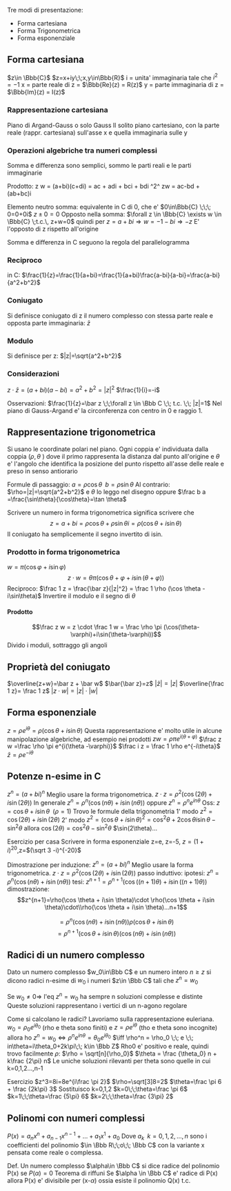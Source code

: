 
Tre modi di presentazione:
- Forma cartesiana
- Forma Trigonometrica
- Forma esponenziale

## Forma cartesiana
$z\in \Bbb{C}$
$z=x+iy\;\;x,y\in\Bbb{R}$
i = unita' immaginaria tale che $i^2=-1$
x = parte reale di z = $\Bbb{Re}(z) = R(z)$
y = parte immaginaria di z = $\Bbb{Im}(z) = I(z)$

### Rappresentazione cartesiana
Piano di Argand-Gauss o solo Gauss
Il solito piano cartesiano, con la parte reale (rappr. cartesiana) sull'asse x e quella immaginaria sulle y

### Operazioni algebriche tra numeri complessi

Somma e differenza sono semplici, sommo le parti reali e le parti immaginarie

Prodotto: 
z w = (a+bi)(c+di)
= ac + adi + bci + bdi ^2^
zw = ac-bd + (ab+bc)i

Elemento neutro somma: equivalente in C di 0, che e' $0\in\Bbb{C} \;\;\; 0=0+0i$
$z\pm 0=0$
Opposto nella somma: $\forall z \in \Bbb{C} \exists w \in \Bbb{C} \;t.c.\, z+w=0$
quindi per $z=a+bi\Rightarrow w=-1-bi \Rightarrow -z$
E' l'opposto di z rispetto all'origine

Somma e differenza in C seguono la regola del parallelogramma

### Reciproco 
in C:
$\frac{1}{z}=\frac{1}{a+bi}=\frac{1}{a+bi}\frac{a-bi}{a-bi}=\frac{a-bi}{a^2+b^2}$

### Coniugato

Si definisce coniugato di z il numero complesso con stessa parte reale e opposta parte immaginaria: $\bar z$

### Modulo

Si definisce per z:
$|z|=\sqrt{a^2+b^2}$

### Considerazioni
$z\cdot \bar z = (a+bi)(a-bi)=a^2+b^2=|z|^2$
$\frac{1}{i}=-i$

Osservazioni:
$\frac{1}{z}=\bar z \;\;\forall z \in \Bbb C \;\; t.c. \;\; |z|=1$
Nel piano di Gauss-Argand e' la circonferenza con centro in 0 e raggio 1.

## Rappresentazione trigonometrica
Si usano le coordinate polari nel piano. Ogni coppia e' individuata dalla coppia ($\rho , \theta$  ) dove il primo rappresenta la distanza dal punto all'origine e $\theta$ e' l'angolo che identifica la posizione del punto rispetto all'asse delle reale e preso in senso antiorario

Formule di passaggio: $a=\rho \cos \theta \;\; b=\rho \sin \theta$
Al contrario: $\rho=|z|=\sqrt{a^2+b^2}$ e $\theta$ lo leggo nel disegno oppure $\frac b a =\frac{\sin\theta}{\cos\theta}=\tan \theta$

Scrivere un numero in forma trigonometrica significa scrivere che $$ z = a +bi=\rho \cos \theta + \rho \sin \theta i = \rho (\cos \theta + i \sin \theta)$$
Il coniugato ha semplicemente il segno invertito di isin.

### Prodotto in forma trigonometrica
$w=\pi (\cos \varphi +i\sin \varphi)$
$$z\cdot w=\theta\pi(\cos{\theta + \varphi}+i\sin(\theta + \varphi))$$
Reciproco:
$\frac 1 z = \frac{\bar z}{|z|^2} = \frac 1 \rho (\cos \theta -i\sin\theta)$
Invertire il modulo e il segno di $\theta$
#### Prodotto
$$\frac z w = z \cdot \frac 1 w = \frac \rho \pi (\cos(\theta-\varphi)+i\sin(\theta-\varphi))$$
Divido i moduli, sottraggo gli angoli

## Proprietà del coniugato

$\overline{z+w}=\bar z + \bar w$
$\bar{\bar z}=z$
$|\bar z| = |z|$
$\overline{\frac 1 z}= \frac 1 z$
$|z\cdot w|=|z|\cdot|w|$

## Forma esponenziale

$z=\rho e^{i\theta}=\rho(\cos \theta + i \sin\theta)$
Questa rappresentazione e' molto utile in alcune manipolazione algebriche, ad esempio nei prodotti
$zw=\rho\pi e^{i(\theta+\varphi)}$
$\frac z w =\frac \rho \pi e^{i(\theta -\varphi)}$
$\frac i z = \frac 1 \rho e^{-i\theta}$
$\bar z = \rho e^{-i\theta}$

## Potenze n-esime in C
$z^n=(a+bi)^n$
Meglio usare la forma trigonometrica.
$z\cdot z=\rho^2(\cos(2\theta)+i\sin(2\theta))$
In generale $z^n=\rho^n(\cos(n\theta)+i\sin(n\theta))$
oppure $z^n=\rho^n e^{in\theta}$
Oss: $z=\cos \theta + i\sin\theta\;\;(\rho =1)$
Trovo le formule della trigonometria
1' modo $z^2=\cos(2\theta)+i\sin(2\theta)$
2' modo $z^2=(\cos\theta + i\sin\theta)^2=\cos^2 \theta +2\cos\theta i\sin\theta -\sin^2\theta$
allora
$\cos(2\theta)=\cos^2\theta-\sin^2\theta$
$\sin(2\theta)...

Esercizio per casa
Scrivere in forma esponenziale z=e, z=-5, $z=(1+i)^{20}$,z=$(\sqrt 3 -i)^{-20}$


Dimostrazione per induzione:
$z^n=(a+bi)^n$
Meglio usare la forma trigonometrica.
$z\cdot z=\rho^2(\cos(2\theta)+i\sin(2\theta))$
passo induttivo:
ipotesi: $z^n=\rho^n(\cos(n\theta)+i\sin(n\theta))$
tesi: $z^{n+1}=\rho^{n+1}(\cos((n+1)\theta)+i\sin((n+1)\theta))$
dimostrazione:
$$z^{n+1}=\rho(\cos \theta + i\sin \theta)\cdot \rho(\cos \theta + i\sin \theta)\cdot\\rho(\cos \theta + i\sin \theta)...n+1$$

$$=\rho^n(\cos(n\theta)+i\sin(n\theta))\rho(\cos \theta + i\sin \theta)$$
$$=\rho^{n+1}(\cos \theta + i\sin \theta)(\cos(n\theta)+i\sin(n\theta))$$




## Radici di un numero complesso

Dato un numero complesso $w_0\in\Bbb C$ e un numero intero $n\ge z$ si dicono radici n-esime di $w_0$ i numeri $z\in \Bbb C$ tali che $z^n=w_0$

Se $w_0\ne 0 \Rightarrow$ l'eq $z^n=w_0$ ha sempre n soluzioni complesse e distinte
Queste soluzioni rappresentano i vertici di un n-agono regolare

Come si calcolano le radici? Lavoriamo sulla rappresentazione euleriana.
$w_0=\rho_0 e^{i\theta_0}$ (rho e theta sono finiti)
e $z=\rho e^{i\theta}$ (tho e theta sono incognite)
allora ho $z^n=w_0 \iff \rho^ne^{in\theta}=\theta_0e^{i\theta_0}$
$\iff \rho^n = \rho_0 \;\; e \;\; in\theta=i\theta_0+2k\pi\;\; k\in \Bbb Z$
Rho0 e' positivo e reale, quindi trovo facilmente $\rho$: $\rho = \sqrt[n]{\rho_0}$
$\theta = \frac {\theta_0} n + k\frac {2\pi} n$
Le uniche soluzioni rilevanti per theta sono quelle in cui k=0,1,2...,n-1

Esercizio
$z^3=8i=8e^{i\frac \pi 2}$
$\rho=\sqrt[3]8=2$
$\theta=\frac \pi 6 + \frac {2k\pi} 3$
Sostituisco k=0,1,2
$k=0\;\;\theta=\frac \pi 6$
$k=1\;\;\theta=\frac {5\pi} 6$
$k=2\;\;\theta=\frac {3\pi} 2$


## Polinomi con numeri complessi
$P(x)=a_nx^n+a_{n-1}x^{n-1}+...+a_1x^1+a_0$
Dove $a_k\;\;k=0,1,2,...,n$ sono i coefficienti del polinomio $\in \Bbb R\;\;o\;\; \Bbb C$ con la variante x pensata come reale o complessa.

Def. Un numero complesso $\alpha\in \Bbb C$ si dice radice del polinomio P(x) se $P(\alpha)=0$
Teorema di riffuni Se $\alpha \in \Bbb C$ e' radice di P(x) allora P(x) e' divisibile per (x-$\alpha$) ossia esiste il polinomio Q(x) t.c. 

